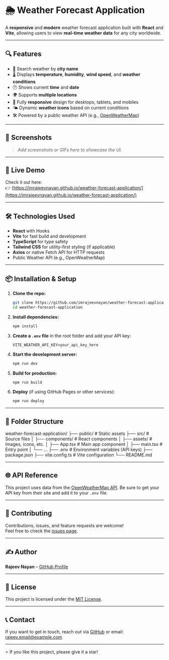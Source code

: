 # 🌦️ Weather Forecast Application

A **responsive** and **modern** weather forecast application built with **React** and **Vite**, allowing users to view **real-time weather data** for any city worldwide.

---

## 🔍 Features

- 🔎 Search weather by **city name**
- 🌡️ Displays **temperature**, **humidity**, **wind speed**, and **weather conditions**
- 🕐 Shows current **time** and **date**
- 🌍 Supports **multiple locations**
- 📱 Fully **responsive** design for desktops, tablets, and mobiles
- 🌤️ Dynamic **weather icons** based on current conditions
- 🛠️ Powered by a public weather API (e.g., [OpenWeatherMap](https://openweathermap.org/))

---

## 📸 Screenshots

> _Add screenshots or GIFs here to showcase the UI._

---

## 🚀 Live Demo

Check it out here:  
👉 [https://imrajeevnayan.github.io/weather-forecast-application/](https://imrajeevnayan.github.io/weather-forecast-application/)

---

## 🛠️ Technologies Used

- **React** with Hooks  
- **Vite** for fast build and development  
- **TypeScript** for type safety  
- **Tailwind CSS** for utility-first styling (if applicable)  
- **Axios** or native Fetch API for HTTP requests  
- Public Weather API (e.g., OpenWeatherMap)  

---

## 📦 Installation & Setup

1. **Clone the repo:**

    ```bash
    git clone https://github.com/imrajeevnayan/weather-forecast-application.git
    cd weather-forecast-application
    ```

2. **Install dependencies:**

    ```bash
    npm install
    ```

3. **Create a `.env` file** in the root folder and add your API key:

    ```env
    VITE_WEATHER_API_KEY=your_api_key_here
    ```

4. **Start the development server:**

    ```bash
    npm run dev
    ```

5. **Build for production:**

    ```bash
    npm run build
    ```

6. **Deploy** (if using GitHub Pages or other services):

    ```bash
    npm run deploy
    ```

---

## 📁 Folder Structure

weather-forecast-application/
├── public/ # Static assets
├── src/ # Source files
│ ├── components/ # React components
│ ├── assets/ # Images, icons, etc.
│ ├── App.tsx # Main app component
│ ├── main.tsx # Entry point
│ └── ...
├── .env # Environment variables (API keys)
├── package.json
├── vite.config.ts # Vite configuration
└── README.md


---

## 🌐 API Reference

This project uses data from the [OpenWeatherMap API](https://openweathermap.org/api). Be sure to get your API key from their site and add it to your `.env` file.

---

## 🤝 Contributing

Contributions, issues, and feature requests are welcome!  
Feel free to check the [issues page](https://github.com/imrajeevnayan/weather-forecast-application/issues).

---

## ✍️ Author

**Rajeev Nayan** – [GitHub Profile](https://github.com/imrajeevnayan)

---

## 📜 License

This project is licensed under the [MIT License](LICENSE).

---

## 📞 Contact

If you want to get in touch, reach out via [GitHub](https://github.com/imrajeevnayan) or email: rajeev.email@example.com

---

⭐️ If you like this project, please give it a star!

